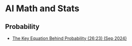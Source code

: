 # AI Math and Stats

## Probability

* [The Key Equation Behind Probability (26:23) (Sep 2024)](https://www.youtube.com/watch?v=KHVR587oW8I)